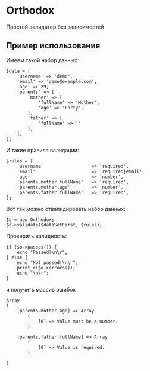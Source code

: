 # Orthodox

Простой валидатор без зависимостей

## Пример использования

Имеем такой набор данных:
```
$data = [
    'username' => 'demo',
    'email' => 'demo@example.com',
    'age' => 29,
    'parents' => [
        'mother' => [
            'fullName' => 'Mother',
            'age' => 'Forty',
        ],
        'father' => [
            'fullName' => ''
        ],
    ],
];
```

И такие правила валидации:

```
$rules = [
    'username'                  => 'required',
    'email'                     => 'required|email',
    'age'                       => 'number',
    'parents.mother.fullName'   => 'required',
    'parents.mother.age'        => 'number',
    'parents.father.fullName'   => 'required',
];
```

Вот так можно отвалидировать набор данных:

```
$o = new Orthodox;
$o->validate($dataSetFirst, $rules);
```

Проверить валидность:

```
if ($o->passes()) {
    echo "Passed!\n\r";
} else {
    echo "Not passed!\n\r";
    print_r($o->errors());
    echo "\n\r";
}
```

и получить массив ошибок

```
Array
(
    [parents.mother.age] => Array
        (
            [0] => Value must be a number.
        )

    [parents.father.fullName] => Array
        (
            [0] => Value is required.
        )

)
```